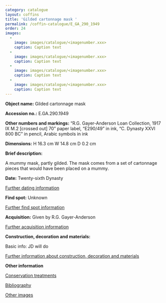 ```yaml
---
category: catalogue
layout: coffins
title: 'Gilded cartonnage mask '
permalink: /coffin-catalogue/E_GA_290_1949
order: 24
images: 
  -
    image: images/catalogue/<imagenumber.xxx>
    caption: Caption text
  -
    image: images/catalogue/<imagenumber.xxx>
    caption: Caption text
  -
    image: images/catalogue/<imagenumber.xxx>
    caption: Caption text
  -
    image: images/catalogue/<imagenumber.xxx>
    caption: Caption text
---
```


**Object name:** 
Gilded cartonnage mask

**Accession no.:** 
E.GA.290.1949

**Other numbers and markings:**
“R.G. Gayer-Anderson Loan Collection, 1917 IX M.2 [crossed out] 70” paper label, “E290/49” in ink, “C. Dynasty XXVI 800 BC” in pencil, Arabic symbols in ink

**Dimensions:** 
H 16.3 cm
W 14.8 cm
D 0.2 cm

**Brief description:** 

A mummy mask, partly gilded. The mask comes from a set of cartonnage pieces that would have been placed on a mummy.   

**Date:**
Twenty-sixth Dynasty

[Further dating information](/catalogue_extras/E_GA_290_1949_dating)

**Find spot:**
Unknown

[Further find spot information](/catalogue_extras/E_GA_290_1949_findspot)

**Acquisition:**
Given by R.G. Gayer-Anderson

[Further acquisition information](/catalogue_extras/E_GA_290_1949_acquisition)

**Construction, decoration and materials:**

Basic info: JD will do

[Further information about construction, decoration and materials](/catalogue_extras/E_GA_290_1949_materials)


**Other information**

[Conservation treatments](/catalogue_extras/E_GA_290_1949_conservation)

[Bibliography](/catalogue_extras/E_GA_290_1949_bibliography)

[Other images](/catalogue_extras/E_GA_290_1949_imagesheet)

